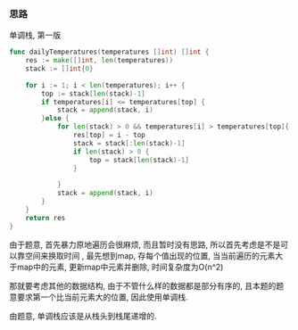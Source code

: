 ### 思路

单调栈, 第一版

``` go
func dailyTemperatures(temperatures []int) []int {
    res := make([]int, len(temperatures))
    stack := []int{0}
    
    for i := 1; i < len(temperatures); i++ {
        top := stack[len(stack)-1] 
        if temperatures[i] <= temperatures[top] {
            stack = append(stack, i)
        }else {
            for len(stack) > 0 && temperatures[i] > temperatures[top]{
                res[top] = i - top
                stack = stack[:len(stack)-1]
                if len(stack) > 0 {
                    top = stack[len(stack)-1]
                }
                
            }
            stack = append(stack, i)
        }
    }
    return res
}
```

由于题意, 首先暴力原地遍历会很麻烦, 而且暂时没有思路, 所以首先考虑是不是可以靠空间来换取时间 , 最先想到map, 存每个值出现的位置, 当当前遍历的元素大于map中的元素, 更新map中元素并删除, 时间复杂度为O(n^2)

那就要考虑其他的数据结构, 由于不管什么样的数据都是部分有序的, 且本题的题意要求第一个比当前元素大的位置, 因此使用单调栈.

由题意, 单调栈应该是从栈头到栈尾递增的.